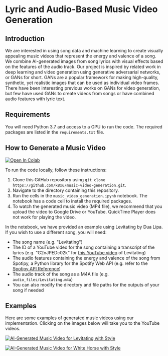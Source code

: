 # Lyric and Audio-Based Music Video Generation

## Introduction

We are interested in using song data and machine learning to create visually appealing music videos that represent the energy and valence of a song. We combine AI-generated images from song lyrics with visual effects based on the features of the audio track. Our project is inspired by related work in deep learning and video generation using generative adversarial networks, or GANs for short. GANs are a popular framework for making high-quality, synthetic, yet realistic images that can be used as individual video frames. There have been interesting previous works on GANs for video generation, but few have used GANs to create videos from songs or have combined audio features with lyric text.


## Requirements

You will need Python 3.7 and access to a GPU to run the code. The required packages are listed in the `requirements.txt` file.


## How to Generate a Music Video

[![Open In Colab](https://colab.research.google.com/assets/colab-badge.svg)](https://colab.research.google.com/drive/1qVgnqV7uChEYqF3VKAcDuL1B2b54p0Lp?usp=sharing)

To run the code locally, follow these instructions:
1. Clone this GitHub repository using `git clone https://github.com/k8xu/music-video-generation.git`.
2. Navigate to the directory containing this repository.
3. Run the cells in the `music_video_generation.ipynb` notebook. The notebook has a code cell to install the required packages.
4. To watch the generated music video (MP4 file), we recommend that you upload the video to Google Drive or YouTube. QuickTime Player does not work for playing the video.

In the notebook, we have provided an example using Levitating by Dua Lipa. If you wish to use a different song, you will need:
- The song name (e.g. "Levitating")
- The ID of a YouTube video for the song containing a transcript of the lyrics (e.g. "G2nJPEDc02k" for [this YouTube video](https://www.youtube.com/watch?v=G2nJPEDc02k) of Levitating)
- The audio features containing the energy and valence of the song from Spotipy, a Python library for the Spotify Web API (e.g. refer to the [Spotipy API Reference](https://spotipy.readthedocs.io/en/2.19.0/#spotipy.client.Spotify.audio_features))
- The audio track of the song as a M4A file (e.g. `audio_files/Levitating.m4a`)
- You can also modify the directory and file paths for the outputs of your song if needed

## Examples

Here are some examples of generated music videos using our implementation. Clicking on the images below will take you to the YouTube videos.

[![AI-Generated Music Video for Levitating with Style](https://img.youtube.com/vi/h156JXG2FM4/0.jpg)](https://www.youtube.com/watch?v=h156JXG2FM4)

[![AI-Generated Music Video for White Horse with Style](https://img.youtube.com/vi/ixe4T3Ly4pM/0.jpg)](https://www.youtube.com/watch?v=ixe4T3Ly4pM)
